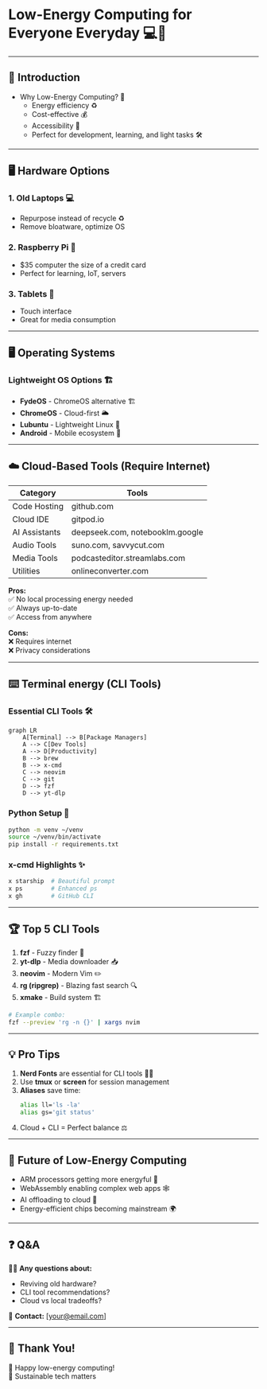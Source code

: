 # Low-Energy Computing for Everyone Everyday 💻🔋

---

## 🏁 Introduction

- Why Low-Energy Computing? 🌱
  - Energy efficiency ♻️
  - Cost-effective 💰
  - Accessibility 👐
  - Perfect for development, learning, and light tasks 🛠️

---

## 🖥️ Hardware Options

### 1. Old Laptops 💻
- Repurpose instead of recycle ♻️
- Remove bloatware, optimize OS

### 2. Raspberry Pi 🍓
- $35 computer the size of a credit card
- Perfect for learning, IoT, servers

### 3. Tablets 📱
- Touch interface
- Great for media consumption

---

## 🖥️ Operating Systems

### Lightweight OS Options 🏗️
- **FydeOS** - ChromeOS alternative 🏗️
- **ChromeOS** - Cloud-first 🌥️
- **Lubuntu** - Lightweight Linux 🐧
- **Android** - Mobile ecosystem 📱

---

## ☁️ Cloud-Based Tools (Require Internet)

| Category        | Tools                          |
|-----------------|--------------------------------|
| Code Hosting    | github.com                     |
| Cloud IDE       | gitpod.io                      |
| AI Assistants   | deepseek.com, notebooklm.google|
| Audio Tools     | suno.com, savvycut.com         |
| Media Tools     | podcasteditor.streamlabs.com   |
| Utilities       | onlineconverter.com            |

**Pros:**  
✅ No local processing energy needed  
✅ Always up-to-date  
✅ Access from anywhere  

**Cons:**  
❌ Requires internet  
❌ Privacy considerations  

---

## ⌨️ Terminal energy (CLI Tools)

### Essential CLI Tools 🛠️

```mermaid
graph LR
    A[Terminal] --> B[Package Managers]
    A --> C[Dev Tools]
    A --> D[Productivity]
    B --> brew
    B --> x-cmd
    C --> neovim
    C --> git
    D --> fzf
    D --> yt-dlp
```

### Python Setup 🐍

```bash
python -m venv ~/venv
source ~/venv/bin/activate
pip install -r requirements.txt
```

### x-cmd Highlights ✨

```bash
x starship  # Beautiful prompt
x ps        # Enhanced ps
x gh        # GitHub CLI
```

---

## 🏆 Top 5 CLI Tools

1. **fzf** - Fuzzy finder 🎯
2. **yt-dlp** - Media downloader 📥
3. **neovim** - Modern Vim ✏️
4. **rg (ripgrep)** - Blazing fast search 🔍
5. **xmake** - Build system 🏗️

```bash
# Example combo:
fzf --preview 'rg -n {}' | xargs nvim
```

---

## 💡 Pro Tips

1. **Nerd Fonts** are essential for CLI tools 👨‍💻
2. Use **tmux** or **screen** for session management 
3. **Aliases** save time:
   ```bash
   alias ll='ls -la'
   alias gs='git status'
   ```
4. Cloud + CLI = Perfect balance ⚖️

---

## 🔮 Future of Low-Energy Computing

- ARM processors getting more energyful 💪
- WebAssembly enabling complex web apps 🕸️
- AI offloading to cloud 🤖
- Energy-efficient chips becoming mainstream 🌍

---

## ❓ Q&A

🙋‍♂️ **Any questions about:**  
- Reviving old hardware?  
- CLI tool recommendations?  
- Cloud vs local tradeoffs?  

📧 **Contact:** [your@email.com]  

---

## 🎉 Thank You!

🚀 Happy low-energy computing!  
💚 Sustainable tech matters  

